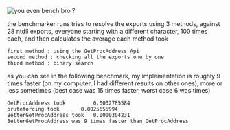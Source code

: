 ![you even bench bro ?](bench.gif)

the benchmarker runs tries to resolve the exports using 3 methods, against 28 ntdll exports, everyone starting with a different character, 100 times each, and then calculates the average each method took

	first method : using the GetProcAddress Api
	second method : checking all the exports one by one
	third method : binary search

as you can see in the following benchmark, my implementation is roughly 9 times faster (on my computer, I had different results on other ones), more or less sometimes (best case was 15 times faster, worst case 6 was times)

```
GetProcAddress took 		0.0002785584
bruteforcing took 		0.0025655994
BetterGetProcAddress took 	0.0000304231
BetterGetProcAddress was 9 times faster than GetProcAddress
```
